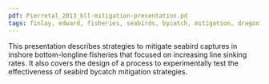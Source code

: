 ```yaml
---
pdf: Pierretal_2013_bll-mitigation-presentation.pd
tags: finlay, edward, fisheries, seabirds, bycatch, mitigation, dragonfly
---
```

This presentation describes strategies to mitigate seabird captures in inshore bottom-longline fisheries that focused on increasing line sinking rates. It also covers the design of a process to experimentally test the effectiveness of seabird bycatch mitigation strategies. 
